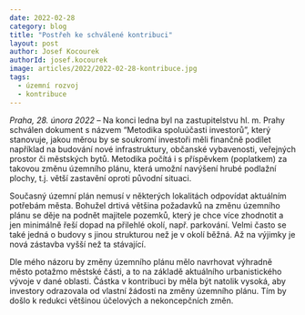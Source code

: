 ```yaml
---
date: 2022-02-28
category: blog
title: "Postřeh ke schválené kontribuci"
layout: post
author: Josef Kocourek
authorId: josef.kocourek
image: articles/2022/2022-02-28-kontribuce.jpg
tags: 
  - územní rozvoj
  - kontribuce
---
```


*Praha, 28. února 2022* – Na konci ledna byl na zastupitelstvu hl. m. Prahy schválen dokument s názvem “Metodika spoluúčasti investorů”, který stanovuje, jakou měrou by se soukromí investoři měli finančně podílet například na budování nové infrastruktury, občanské vybavenosti, veřejných prostor či městských bytů. Metodika počítá i s příspěvkem (poplatkem) za takovou změnu územního plánu, která umožní navýšení hrubé podlažní plochy, t.j. větší zastavění oproti původní situaci.

Současný územní plán nemusí v některých lokalitách odpovídat aktuálním potřebám města. Bohužel drtivá většina požadavků na změnu územního plánu se děje na podnět majitele pozemků, který je chce více zhodnotit a jen minimálně řeší dopad na přilehlé okolí, např. parkování. Velmi často se také jedná o budovy s jinou strukturou než je v okolí běžná. Až na výjimky je nová zástavba vyšší než ta stávající.

Dle mého názoru by změny územního plánu mělo navrhovat výhradně město potažmo městské části, a to na základě aktuálního urbanistického vývoje v dané oblasti. Částka v kontribuci by měla být natolik vysoká, aby investory odrazovala od vlastní žádosti na změny územního plánu. Tím by došlo k redukci většinou účelových a nekoncepčních změn.
